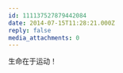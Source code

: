 ```yaml
---
id: 111137527879442084
date: 2014-07-15T11:28:21.000Z
reply: false
media_attachments: 0
---
```


生命在于运动！

